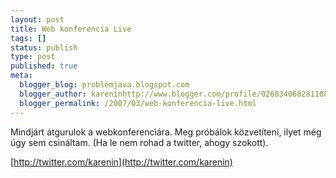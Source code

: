 ```yaml
---
layout: post
title: Web konferencia Live
tags: []
status: publish
type: post
published: true
meta:
  blogger_blog: problemjava.blogspot.com
  blogger_author: kareninhttp://www.blogger.com/profile/02683406828110839343noreply@blogger.com
  blogger_permalink: /2007/03/web-konferencia-live.html
---
```

Mindjárt átgurulok a webkonferenciára. Meg próbálok közvetíteni, ilyet még úgy
sem csináltam. (Ha le nem rohad a twitter, ahogy szokott).

  
[http://twitter.com/karenin](http://twitter.com/karenin)

